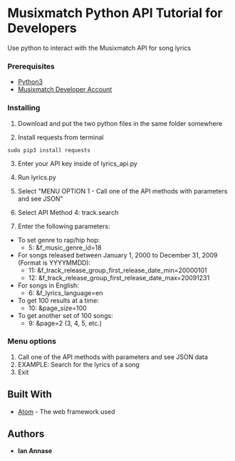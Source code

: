 # Musixmatch Python API Tutorial for Developers

Use python to interact with the Musixmatch API for song lyrics

### Prerequisites

* [Python3](http://www.python.org/downloads)
* [Musixmatch Developer Account](https://developer.musixmatch.com/)

### Installing

1. Download and put the two python files in the same folder somewhere

2. Install requests from terminal

```
sudo pip3 install requests
```

3. Enter your API key inside of lyrics_api.py

4. Run lyrics.py

5. Select "MENU OPTION 1 - Call one of the API methods with parameters and see JSON"

6. Select API Method 4: track.search

7. Enter the following parameters:
- To set genre to rap/hip hop:
    - 5: &f_music_genre_id=18
- For songs released between January 1, 2000 to December 31, 2009 (Format is YYYYMMDD):
    - 11: &f_track_release_group_first_release_date_min=20000101
    - 12: &f_track_release_group_first_release_date_max=20091231
- For songs in English:
    - 6: &f_lyrics_language=en
- To get 100 results at a time:
    - 10: &page_size=100
- To get another set of 100 songs:
    -  9: &page=2 (3, 4, 5, etc.)

### Menu options

1. Call one of the API methods with parameters and see JSON data
2. EXAMPLE: Search for the lyrics of a song
3. Exit

## Built With

* [Atom](http://www.atom.io) - The web framework used


## Authors

* **Ian Annase**
